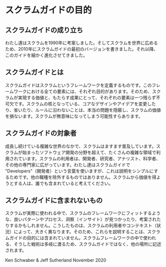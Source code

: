 # スクラムガイドの目的

## スクラムガイドの成り立ち

わたし達はスクラムを1990年に考案しました。そしてスクラムを世界に広めるため、2010年にスクラムガイドの最初のバージョンを書きました。それ以降、このガイドを細かく進化させてきました。

## スクラムガイドとは

スクラムガイドはスクラムというフレームワークを定義するものです。このフレームワークにおける全ての要素には、それぞれ目的があります。そのため、スクラムが実現する価値と、もたらす成果にとって、それぞれの要素は一つ残らず不可欠です。スクラムの核となっている、コアなデザインやアイデアを変更したり、省いたり、ルールに沿わないことは、本当の問題を隠蔽し、スクラムの価値を損ないます。スクラムが無意味になってしまう可能性すらあります。

## スクラムガイドの対象者

成長し続けている複雑な世界のなかで、スクラムはますます普及しています。スクラムが始まったソフトウェア開発の分野を超えて、たくさんの複雑な領域で利用されています。スクラムの利用者は、開発者、研究者、アナリスト、科学者、その他の専門家に広がっています。わたし達はスクラムガイドで "Developers"（開発者）という言葉を使いますが、これは説明をシンプルにするためです。他の職種を除外するものではありません。スクラムから価値を得ようとする人は、誰でも含まれていると考えてください。

## スクラムガイドに含まれないもの

スクラムが実際に使われる中で、スクラムのフレームワークにフィットするような、良いパターンやプロセス、洞察（インサイト）が見つかったり、考案されたりするかもしれません。こうしたものは、スクラムの利用者やコンテキスト（状況）によって、大きく異なります。そのため、これらを説明することは、スクラムガイドの目的には含まれていません。スクラムフレームワークの中で使われる、そうした戦術は多岐に渡るため、スクラムガイドではなく、他の場所に記述されます。

Ken Schwaber & Jeff Sutherland November 2020
